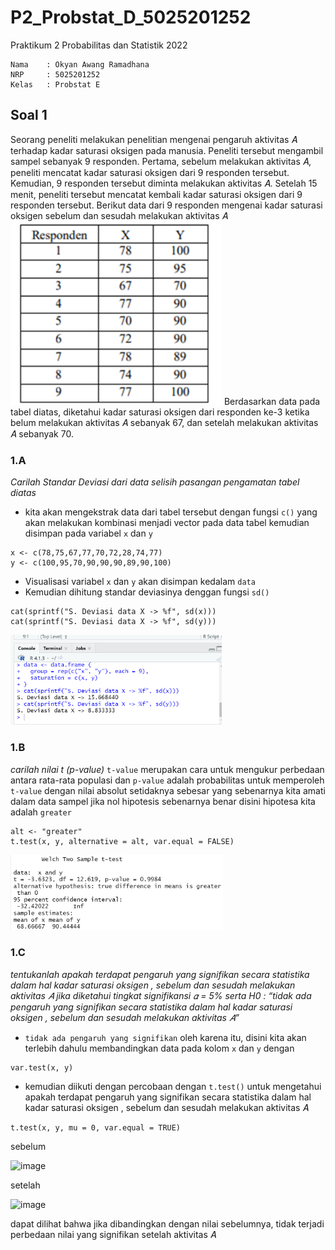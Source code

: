 # P2_Probstat_D_5025201252

Praktikum 2 Probabilitas dan Statistik 2022

```
Nama    : Okyan Awang Ramadhana
NRP     : 5025201252
Kelas   : Probstat E
```

## Soal 1
Seorang peneliti melakukan penelitian mengenai pengaruh aktivitas 𝐴 terhadap kadar saturasi oksigen pada manusia. Peneliti tersebut mengambil sampel sebanyak 9 responden. Pertama, sebelum melakukan aktivitas 𝐴, peneliti mencatat kadar saturasi oksigen dari 9 responden tersebut. Kemudian, 9 responden tersebut diminta melakukan aktivitas 𝐴. Setelah 15 menit, peneliti tersebut mencatat kembali kadar saturasi oksigen dari 9 responden tersebut. Berikut data dari 9 responden mengenai kadar saturasi oksigen sebelum dan sesudah melakukan aktivitas 𝐴
<img width="338" alt="image" src="/asset/p-1a.png">
Berdasarkan data pada tabel diatas, diketahui kadar saturasi oksigen dari
responden ke-3 ketika belum melakukan aktivitas 𝐴 sebanyak 67, dan setelah
melakukan aktivitas 𝐴 sebanyak 70.

### 1.A
_Carilah Standar Deviasi dari data selisih pasangan pengamatan tabel
diatas_

- kita akan mengekstrak data dari tabel tersebut dengan fungsi `c()` yang akan melakukan kombinasi menjadi vector pada data tabel kemudian disimpan pada variabel `x` dan `y`

```
x <- c(78,75,67,77,70,72,28,74,77)
y <- c(100,95,70,90,90,90,89,90,100)
```
- Visualisasi variabel `x` dan `y` akan disimpan kedalam `data`
- Kemudian dihitung standar deviasinya denggan fungsi `sd()`
```
cat(sprintf("S. Deviasi data X -> %f", sd(x)))
cat(sprintf("S. Deviasi data X -> %f", sd(y)))
```
<img width="338" alt="image" src="/asset/1a.png">

### 1.B
_carilah nilai t (p-value)_
`t-value` merupakan cara untuk mengukur perbedaan antara rata-rata populasi dan `p-value` adalah probabilitas untuk memperoleh `t-value` dengan nilai absolut setidaknya sebesar yang sebenarnya kita amati dalam data sampel jika nol hipotesis sebenarnya benar
disini hipotesa kita adalah `greater`
```
alt <- "greater"
t.test(x, y, alternative = alt, var.equal = FALSE)
```

<img width="340" alt="image" src="/asset/1b.png">

### 1.C

_tentukanlah apakah terdapat pengaruh yang signifikan secara statistika
dalam hal kadar saturasi oksigen , sebelum dan sesudah melakukan
aktivitas 𝐴 jika diketahui tingkat signifikansi 𝛼 = 5% serta H0 : “tidak ada
pengaruh yang signifikan secara statistika dalam hal kadar saturasi
oksigen , sebelum dan sesudah melakukan aktivitas 𝐴”_

- `tidak ada pengaruh yang signifikan` oleh karena itu, disini kita akan terlebih dahulu membandingkan data pada kolom `x` dan `y` dengan

```
var.test(x, y)
```

- kemudian diikuti dengan percobaan dengan `t.test()` untuk mengetahui apakah terdapat pengaruh yang signifikan secara statistika dalam hal kadar saturasi oksigen , sebelum dan sesudah melakukan aktivitas 𝐴

```
t.test(x, y, mu = 0, var.equal = TRUE)
```

sebelum

<img width="340" alt="image" src="https://user-images.githubusercontent.com/64743796/170865551-6ef98baf-5367-4d7d-8114-64f9a22cae87.png">

setelah

<img width="341" alt="image" src="https://user-images.githubusercontent.com/64743796/170865684-ea918111-3b36-4d49-8b7f-ed0fdaa2b5fd.png">

dapat dilihat bahwa jika dibandingkan dengan nilai sebelumnya, tidak terjadi perbedaan nilai yang signifikan setelah aktivitas 𝐴